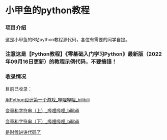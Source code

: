 # 小甲鱼的python教程

### 项目介绍

这是小甲鱼的B站python教程源代码，各位有需要的同学自提。

### 注意这是【Python教程】《零基础入门学习Python》最新版（2022年09月16日更新）的教程示例代码，不要搞错！

### 收录情况

目前已收录：

[用Python设计第一个游戏_哔哩哔哩_bilibili](https://www.bilibili.com/video/BV1c4411e77t?p=3&vd_source=b948e0481ae56728c763719a74f42095)

[变量和字符串（上）_哔哩哔哩_bilibili](https://www.bilibili.com/video/BV1c4411e77t?p=4&vd_source=b948e0481ae56728c763719a74f42095)

[变量和字符串（下）_哔哩哔哩_bilibili](https://www.bilibili.com/video/BV1c4411e77t?p=5&vd_source=b948e0481ae56728c763719a74f42095)

[是时候讲讲代码了]([是时候讲讲代码了_哔哩哔哩_bilibili](https://www.bilibili.com/video/BV1c4411e77t/?p=6&spm_id_from=333.1007.top_right_bar_window_history.content.click&vd_source=b948e0481ae56728c763719a74f42095))
